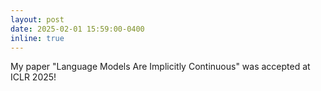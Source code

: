 ```yaml
---
layout: post
date: 2025-02-01 15:59:00-0400
inline: true
---
```


My paper "Language Models Are Implicitly Continuous" was accepted at ICLR 2025!